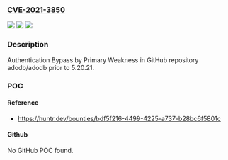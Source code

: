### [CVE-2021-3850](https://cve.mitre.org/cgi-bin/cvename.cgi?name=CVE-2021-3850)
![](https://img.shields.io/static/v1?label=Product&message=adodb%2Fadodb&color=blue)
![](https://img.shields.io/static/v1?label=Version&message=%3C%205.20.21%20&color=brighgreen)
![](https://img.shields.io/static/v1?label=Vulnerability&message=CWE-305%20Authentication%20Bypass%20by%20Primary%20Weakness&color=brighgreen)

### Description

Authentication Bypass by Primary Weakness in GitHub repository adodb/adodb prior to 5.20.21.

### POC

#### Reference
- https://huntr.dev/bounties/bdf5f216-4499-4225-a737-b28bc6f5801c

#### Github
No GitHub POC found.

